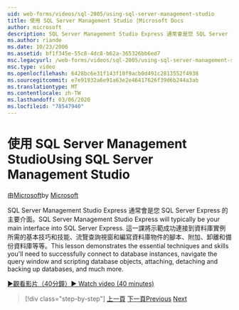 ```yaml
---
uid: web-forms/videos/sql-2005/using-sql-server-management-studio
title: 使用 SQL Server Management Studio |Microsoft Docs
author: microsoft
description: SQL Server Management Studio Express 通常會是您 SQL Server Express 的主要介面。 這一課將示範基本的技術和 ski 。
ms.author: riande
ms.date: 10/23/2006
ms.assetid: bf1f345e-55c8-4dc8-b62a-365326bb6ed7
msc.legacyurl: /web-forms/videos/sql-2005/using-sql-server-management-studio
msc.type: video
ms.openlocfilehash: 6428bc6e31f143f10f9acb0d491c2813552f4938
ms.sourcegitcommit: e7e91932a6e91a63e2e46417626f39d6b244a3ab
ms.translationtype: MT
ms.contentlocale: zh-TW
ms.lasthandoff: 03/06/2020
ms.locfileid: "78547940"
---
```

# <a name="using-sql-server-management-studio"></a><span data-ttu-id="9c041-104">使用 SQL Server Management Studio</span><span class="sxs-lookup"><span data-stu-id="9c041-104">Using SQL Server Management Studio</span></span>

<span data-ttu-id="9c041-105">由[Microsoft](https://github.com/microsoft)</span><span class="sxs-lookup"><span data-stu-id="9c041-105">by [Microsoft](https://github.com/microsoft)</span></span>

<span data-ttu-id="9c041-106">SQL Server Management Studio Express 通常會是您 SQL Server Express 的主要介面。</span><span class="sxs-lookup"><span data-stu-id="9c041-106">SQL Server Management Studio Express will typically be your main interface into SQL Server Express.</span></span> <span data-ttu-id="9c041-107">這一課將示範成功連接到資料庫實例所需的基本技巧和技能、流覽查詢視窗和編寫資料庫物件的腳本、附加、卸離和備份資料庫等等。</span><span class="sxs-lookup"><span data-stu-id="9c041-107">This lesson demonstrates the essential techniques and skills you'll need to successfully connect to database instances, navigate the query window and scripting database objects, attaching, detaching and backing up databases, and much more.</span></span>

[<span data-ttu-id="9c041-108">&#9654;觀看影片（40分鐘）</span><span class="sxs-lookup"><span data-stu-id="9c041-108">&#9654; Watch video (40 minutes)</span></span>](https://channel9.msdn.com/Blogs/ASP-NET-Site-Videos/using-sql-server-management-studio)

> [!div class="step-by-step"]
> <span data-ttu-id="9c041-109">[上一頁](connecting-your-web-application-to-sql-server-2005-express-edition.md)
> [下一頁](getting-started-with-reporting-services.md)</span><span class="sxs-lookup"><span data-stu-id="9c041-109">[Previous](connecting-your-web-application-to-sql-server-2005-express-edition.md)
[Next](getting-started-with-reporting-services.md)</span></span>

